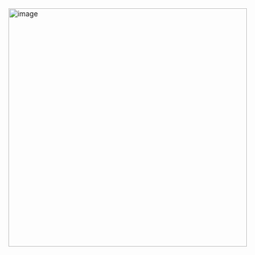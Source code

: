 <img width="471" alt="image" src="https://github.com/milleny2203/Javascript003/assets/46906874/d94094a3-9d1d-4cc6-be56-611500beb24f">
